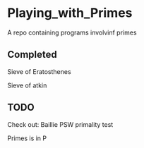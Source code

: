# Playing_with_Primes
A repo containing programs involvinf primes

## Completed

Sieve of Eratosthenes

Sieve of atkin

## TODO

Check out: Baillie PSW primality test

Primes is in P
